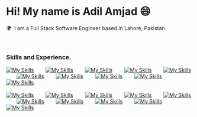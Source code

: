 # Hi! My name is Adil Amjad 😄

🌍  I am a Full Stack Software Engineer based in Lahore, Pakistan.

<br />

### Skills and Experience.

[![My Skills](https://skillicons.dev/icons?i=html)]('#') &nbsp;&nbsp;&nbsp;&nbsp;&nbsp;&nbsp;
[![My Skills](https://skillicons.dev/icons?i=css)]() &nbsp;&nbsp;&nbsp;&nbsp;&nbsp;&nbsp;
[![My Skills](https://skillicons.dev/icons?i=sass)]()  &nbsp;&nbsp;&nbsp;&nbsp;&nbsp;&nbsp;
[![My Skills](https://skillicons.dev/icons?i=bootstrap)]() &nbsp;&nbsp;&nbsp;&nbsp;&nbsp;&nbsp;
[![My Skills](https://skillicons.dev/icons?i=tailwind)]() &nbsp;&nbsp;&nbsp;&nbsp;&nbsp;&nbsp; 
[![My Skills](https://skillicons.dev/icons?i=js)]() &nbsp;&nbsp;&nbsp;&nbsp;&nbsp;&nbsp;
[![My Skills](https://skillicons.dev/icons?i=ts)]() &nbsp;&nbsp;&nbsp;&nbsp;&nbsp;&nbsp;
[![My Skills](https://skillicons.dev/icons?i=react)]() &nbsp;&nbsp;&nbsp;&nbsp;&nbsp;&nbsp;
[![My Skills](https://skillicons.dev/icons?i=redux)]() &nbsp;&nbsp;&nbsp;&nbsp;&nbsp;&nbsp;
[![My Skills](https://skillicons.dev/icons?i=nextjs)]() &nbsp;&nbsp;&nbsp;&nbsp;&nbsp;&nbsp; <br><br> 
[![My Skills](https://skillicons.dev/icons?i=nodejs)]() &nbsp;&nbsp;&nbsp;&nbsp;&nbsp;&nbsp; 
[![My Skills](https://skillicons.dev/icons?i=express)]() &nbsp;&nbsp;&nbsp;&nbsp;&nbsp;&nbsp; 
[![My Skills](https://skillicons.dev/icons?i=mongodb)]() &nbsp;&nbsp;&nbsp;&nbsp;&nbsp;&nbsp;
[![My Skills](https://skillicons.dev/icons?i=redis)]() &nbsp;&nbsp;&nbsp;&nbsp;&nbsp;&nbsp;
[![My Skills](https://skillicons.dev/icons?i=firebase)]() &nbsp;&nbsp;&nbsp;&nbsp;&nbsp;&nbsp; 
[![My Skills](https://skillicons.dev/icons?i=postman)]() &nbsp;&nbsp;&nbsp;&nbsp;&nbsp;&nbsp; 
[![My Skills](https://skillicons.dev/icons?i=git)]() &nbsp;&nbsp;&nbsp;&nbsp;&nbsp;&nbsp;
[![My Skills](https://skillicons.dev/icons?i=github)]() &nbsp;&nbsp;&nbsp;&nbsp;&nbsp;&nbsp; 
[![My Skills](https://skillicons.dev/icons?i=vscode)]() &nbsp;&nbsp;&nbsp;&nbsp;&nbsp;&nbsp; 
[![My Skills](https://skillicons.dev/icons?i=cpp)]() &nbsp;&nbsp;&nbsp;&nbsp;&nbsp;&nbsp;
